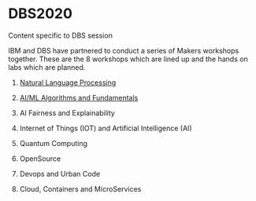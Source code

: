 # DBS2020
 Content specific to DBS session 
 
 IBM and DBS have partnered to conduct a series of Makers workshops together. These are the 8 workshops which are lined up and the hands on labs which are planned.
 
 1) [Natural Language Processing](https://github.com/IBMDevConnect/DBS2020/tree/master/NLP_CFC)
 
 2) [AI/ML Algorithms and Fundamentals](https://github.com/IBMDevConnect/DBS2020/tree/master/AI4Enterprise)
 
 3) AI Fairness and Explainability
 
 4) Internet of Things (IOT) and Artificial Intelligence (AI)
 
 4) Quantum Computing
 
 5) OpenSource
 
 6) Devops and Urban Code
 
 7) Cloud, Containers and MicroServices
